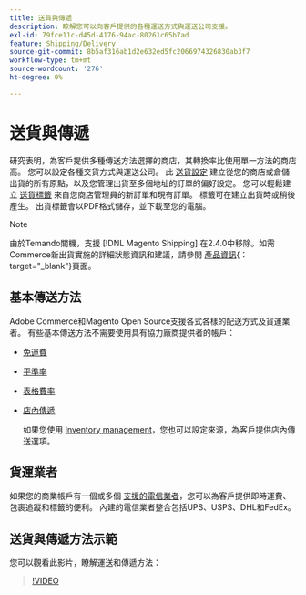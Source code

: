 ```yaml
---
title: 送貨與傳遞
description: 瞭解您可以向客戶提供的各種運送方式與運送公司支援。
exl-id: 79fce11c-d45d-4176-94ac-80261c65b7ad
feature: Shipping/Delivery
source-git-commit: 8b5af316ab1d2e632ed5fc2066974326830ab3f7
workflow-type: tm+mt
source-wordcount: '276'
ht-degree: 0%

---
```


# 送貨與傳遞

研究表明，為客戶提供多種傳送方法選擇的商店，其轉換率比使用單一方法的商店高。 您可以設定各種交貨方式與運送公司。 此 [送貨設定](shipping-settings.md) 建立從您的商店或倉儲出貨的所有原點，以及您管理出貨至多個地址的訂單的偏好設定。 您可以輕鬆建立 [送貨標籤](shipping-labels.md) 來自您商店管理員的新訂單和現有訂單。 標籤可在建立出貨時或稍後產生。 出貨標籤會以PDF格式儲存，並下載至您的電腦。

>[!NOTE]
>
>由於Temando關機，支援 [!DNL Magento Shipping] 在2.4.0中移除。如需Commerce新出貨實施的詳細狀態資訊和建議，請參閱 [產品資訊](https://business.adobe.com/products/magento/shipping.html){：target=&quot;_blank&quot;}頁面。

## 基本傳送方法

Adobe Commerce和Magento Open Source支援各式各樣的配送方式及貨運業者。 有些基本傳送方法不需要使用具有協力廠商提供者的帳戶：

* [免運費](shipping-free.md)

* [平準率](shipping-flat-rate.md)

* [表格費率](shipping-table-rate.md)

* [店內傳遞](shipping-in-store-delivery.md)

  如果您使用 [Inventory management](../inventory-management/introduction.md)，您也可以設定來源，為客戶提供店內傳送選項。

## 貨運業者

如果您的商業帳戶有一個或多個 [支援的電信業者](carriers.md)，您可以為客戶提供即時運費、包裹追蹤和標籤的便利。 內建的電信業者整合包括UPS、USPS、DHL和FedEx。

## 送貨與傳遞方法示範

您可以觀看此影片，瞭解運送和傳遞方法：

>[!VIDEO](https://video.tv.adobe.com/v/343658/?quality=12)
